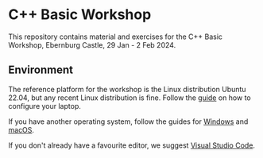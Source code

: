 # C++ Basic Workshop

This repository contains material and exercises for the C++ Basic Workshop,
Ebernburg Castle, 29 Jan - 2 Feb 2024.

## Environment

The reference platform for the workshop is the Linux distribution Ubuntu 22.04, but any recent Linux distribution is fine. Follow the [guide](guides/linux.md) on how to configure your laptop.

If you have another operating system, follow the guides for
[Windows](guides/windows.md) and [macOS](guides/macos.md).

If you don't already have a favourite editor, we suggest [Visual Studio Code](https://code.visualstudio.com/).
